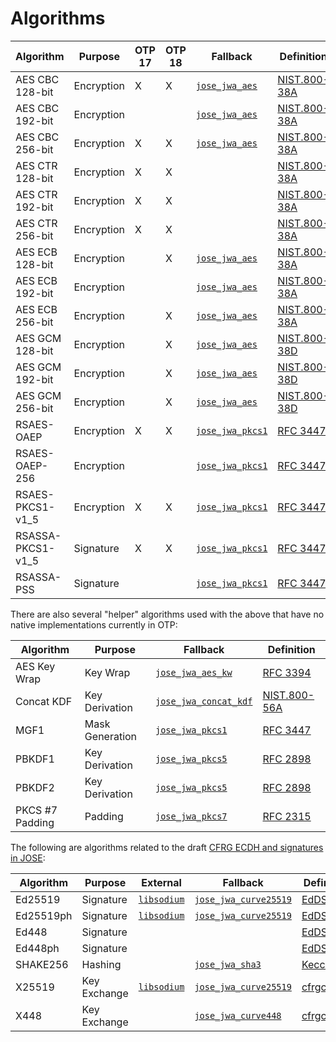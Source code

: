 # Algorithms

| Algorithm         | Purpose    | OTP 17 | OTP 18 | Fallback | Definition |
| ----------------- | ---------- | ------ | ------ | -------- | ---------- |
| AES CBC 128-bit   | Encryption | X      | X      | [`jose_jwa_aes`](https://github.com/potatosalad/erlang-jose/blob/master/src/jose_jwa_aes.erl) | [NIST.800-38A](http://csrc.nist.gov/publications/nistpubs/800-38a/sp800-38a.pdf) |
| AES CBC 192-bit   | Encryption |        |        | [`jose_jwa_aes`](https://github.com/potatosalad/erlang-jose/blob/master/src/jose_jwa_aes.erl) | [NIST.800-38A](http://csrc.nist.gov/publications/nistpubs/800-38a/sp800-38a.pdf) |
| AES CBC 256-bit   | Encryption | X      | X      | [`jose_jwa_aes`](https://github.com/potatosalad/erlang-jose/blob/master/src/jose_jwa_aes.erl) | [NIST.800-38A](http://csrc.nist.gov/publications/nistpubs/800-38a/sp800-38a.pdf) |
| AES CTR 128-bit   | Encryption | X      | X      |          | [NIST.800-38A](http://csrc.nist.gov/publications/nistpubs/800-38a/sp800-38a.pdf) |
| AES CTR 192-bit   | Encryption | X      | X      |          | [NIST.800-38A](http://csrc.nist.gov/publications/nistpubs/800-38a/sp800-38a.pdf) |
| AES CTR 256-bit   | Encryption | X      | X      |          | [NIST.800-38A](http://csrc.nist.gov/publications/nistpubs/800-38a/sp800-38a.pdf) |
| AES ECB 128-bit   | Encryption |        | X      | [`jose_jwa_aes`](https://github.com/potatosalad/erlang-jose/blob/master/src/jose_jwa_aes.erl) | [NIST.800-38A](http://csrc.nist.gov/publications/nistpubs/800-38a/sp800-38a.pdf) |
| AES ECB 192-bit   | Encryption |        |        | [`jose_jwa_aes`](https://github.com/potatosalad/erlang-jose/blob/master/src/jose_jwa_aes.erl) | [NIST.800-38A](http://csrc.nist.gov/publications/nistpubs/800-38a/sp800-38a.pdf) |
| AES ECB 256-bit   | Encryption |        | X      | [`jose_jwa_aes`](https://github.com/potatosalad/erlang-jose/blob/master/src/jose_jwa_aes.erl) | [NIST.800-38A](http://csrc.nist.gov/publications/nistpubs/800-38a/sp800-38a.pdf) |
| AES GCM 128-bit   | Encryption |        | X      | [`jose_jwa_aes`](https://github.com/potatosalad/erlang-jose/blob/master/src/jose_jwa_aes.erl) | [NIST.800-38D](http://csrc.nist.gov/publications/nistpubs/800-38D/SP-800-38D.pdf) |
| AES GCM 192-bit   | Encryption |        | X      | [`jose_jwa_aes`](https://github.com/potatosalad/erlang-jose/blob/master/src/jose_jwa_aes.erl) | [NIST.800-38D](http://csrc.nist.gov/publications/nistpubs/800-38D/SP-800-38D.pdf) |
| AES GCM 256-bit   | Encryption |        | X      | [`jose_jwa_aes`](https://github.com/potatosalad/erlang-jose/blob/master/src/jose_jwa_aes.erl) | [NIST.800-38D](http://csrc.nist.gov/publications/nistpubs/800-38D/SP-800-38D.pdf) |
| RSAES-OAEP        | Encryption | X      | X      | [`jose_jwa_pkcs1`](https://github.com/potatosalad/erlang-jose/blob/master/src/jose_jwa_pkcs1.erl) | [RFC 3447](https://tools.ietf.org/html/rfc3447) |
| RSAES-OAEP-256    | Encryption |        |        | [`jose_jwa_pkcs1`](https://github.com/potatosalad/erlang-jose/blob/master/src/jose_jwa_pkcs1.erl) | [RFC 3447](https://tools.ietf.org/html/rfc3447) |
| RSAES-PKCS1-v1_5  | Encryption | X      | X      | [`jose_jwa_pkcs1`](https://github.com/potatosalad/erlang-jose/blob/master/src/jose_jwa_pkcs1.erl) | [RFC 3447](https://tools.ietf.org/html/rfc3447) |
| RSASSA-PKCS1-v1_5 | Signature  | X      | X      | [`jose_jwa_pkcs1`](https://github.com/potatosalad/erlang-jose/blob/master/src/jose_jwa_pkcs1.erl) | [RFC 3447](https://tools.ietf.org/html/rfc3447) |
| RSASSA-PSS        | Signature  |        |        | [`jose_jwa_pkcs1`](https://github.com/potatosalad/erlang-jose/blob/master/src/jose_jwa_pkcs1.erl) | [RFC 3447](https://tools.ietf.org/html/rfc3447) |

There are also several "helper" algorithms used with the above that have no native implementations currently in OTP:

| Algorithm         | Purpose         | Fallback | Definition |
| ----------------- | --------------- | -------- | ---------- |
| AES Key Wrap      | Key Wrap        | [`jose_jwa_aes_kw`](https://github.com/potatosalad/erlang-jose/blob/master/src/jose_jwa_aes_kw.erl) | [RFC 3394](https://tools.ietf.org/html/rfc3394) |
| Concat KDF        | Key Derivation  | [`jose_jwa_concat_kdf`](https://github.com/potatosalad/erlang-jose/blob/master/src/jose_jwa_concat_kdf.erl) | [NIST.800-56A](https://dx.doi.org/10.6028/NIST.SP.800-56Ar2) |
| MGF1              | Mask Generation | [`jose_jwa_pkcs1`](https://github.com/potatosalad/erlang-jose/blob/master/src/jose_jwa_pkcs1.erl) | [RFC 3447](https://tools.ietf.org/html/rfc3447) |
| PBKDF1            | Key Derivation  | [`jose_jwa_pkcs5`](https://github.com/potatosalad/erlang-jose/blob/master/src/jose_jwa_pkcs5.erl) | [RFC 2898](https://tools.ietf.org/html/rfc2898) |
| PBKDF2            | Key Derivation  | [`jose_jwa_pkcs5`](https://github.com/potatosalad/erlang-jose/blob/master/src/jose_jwa_pkcs5.erl) | [RFC 2898](https://tools.ietf.org/html/rfc2898) |
| PKCS #7 Padding   | Padding         | [`jose_jwa_pkcs7`](https://github.com/potatosalad/erlang-jose/blob/master/src/jose_jwa_pkcs7.erl) | [RFC 2315](https://tools.ietf.org/html/rfc2315) |

The following are algorithms related to the draft [CFRG ECDH and signatures in JOSE](https://tools.ietf.org/html/draft-ietf-jose-cfrg-curves):

| Algorithm | Purpose      | External | Fallback | Definition |
| --------- | ------------ | -------- | -------- | ---------- |
| Ed25519   | Signature    | [`libsodium`](https://github.com/potatosalad/erlang-libsodium) | [`jose_jwa_curve25519`](https://github.com/potatosalad/erlang-jose/blob/master/src/jose_jwa_curve25519.erl) | [EdDSA](https://tools.ietf.org/html/draft-irtf-cfrg-eddsa#section-5.1) |
| Ed25519ph | Signature    | [`libsodium`](https://github.com/potatosalad/erlang-libsodium) | [`jose_jwa_curve25519`](https://github.com/potatosalad/erlang-jose/blob/master/src/jose_jwa_curve25519.erl) | [EdDSA](https://tools.ietf.org/html/draft-irtf-cfrg-eddsa#section-5.1) |
| Ed448     | Signature    |          |          | [EdDSA](https://tools.ietf.org/html/draft-irtf-cfrg-eddsa#section-5.2) |
| Ed448ph   | Signature    |          |          | [EdDSA](https://tools.ietf.org/html/draft-irtf-cfrg-eddsa#section-5.2) |
| SHAKE256  | Hashing      |          | [`jose_jwa_sha3`](https://github.com/potatosalad/erlang-jose/blob/master/src/jose_jwa_sha3.erl) | [Keccak](http://keccak.noekeon.org/) |
| X25519    | Key Exchange | [`libsodium`](https://github.com/potatosalad/erlang-libsodium) | [`jose_jwa_curve25519`](https://github.com/potatosalad/erlang-jose/blob/master/src/jose_jwa_curve25519.erl) | [cfrgcurves](https://tools.ietf.org/html/draft-irtf-cfrg-curves#section-5) |
| X448      | Key Exchange |          | [`jose_jwa_curve448`](https://github.com/potatosalad/erlang-jose/blob/master/src/jose_jwa_curve448.erl) | [cfrgcurves](https://tools.ietf.org/html/draft-irtf-cfrg-curves#section-5) |
